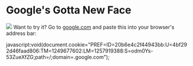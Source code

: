 # Google's Gotta New Face

  ![](http://blogoscoped.com/files/google-everything/2.png) Want to try it? Go to [google.com](http://google.com) and paste this into your browser's address bar: 

  javascript:void(document.cookie\="PREF\=ID\=20b6e4c2f44943bb:U\=4bf292d46faad806:TM\=1249677602:LM\=1257919388:S\=odm0Ys\-53ZueXfZG;path\=/;domain\=.google.com");

 

 